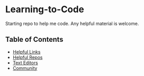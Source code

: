 # Learning-to-Code
Starting repo to help me code. Any helpful material is welcome.

## Table of Contents
- [Helpful Links](/pages/helpful-links.md)
- [Helpful Repos](/pages/helpful-repos.md)
- [Text Editors](/pages/text-editors.md)
- [Community](/pages/community.md)
